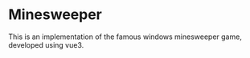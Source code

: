# Minesweeper

This is an implementation of the famous windows minesweeper game, developed using vue3.